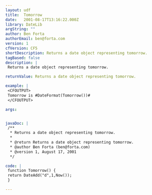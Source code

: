 ```yaml
---
layout: udf
title:  Tomorrow
date:   2001-08-17T13:16:22.000Z
library: DateLib
argString: ""
author: Ben Forta
authorEmail: ben@forta.com
version: 1
cfVersion: CF5
shortDescription: Returns a date object representing tomorrow.
tagBased: false
description: |
 Returns a date object representing tomorrow.

returnValue: Returns a date object representing tomorrow.

example: |
 <CFOUTPUT>
 Tomorrow is #DateFormat(Tomorrow())#
 </CFOUTPUT>

args:


javaDoc: |
 /**
  * Returns a date object representing tomorrow.
  * 
  * @return Returns a date object representing tomorrow. 
  * @author Ben Forta (ben@forta.com) 
  * @version 1, August 17, 2001 
  */

code: |
 function Tomorrow() {
 return DateAdd("d",1,Now());
 }

---
```


